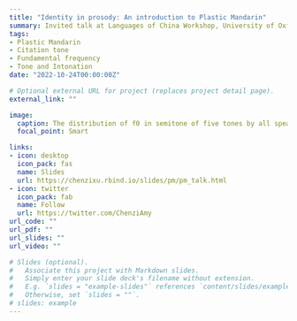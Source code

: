 ```yaml
---
title: "Identity in prosody: An introduction to Plastic Mandarin"
summary: Invited talk at Languages of China Workshop, University of Oxford
tags:
- Plastic Mandarin
- Citation tone
- Fundamental frequency
- Tone and Intonation
date: "2022-10-24T00:00:00Z"

# Optional external URL for project (replaces project detail page).
external_link: ""

image:
  caption: The distribution of f0 in semitone of five tones by all speakers across time
  focal_point: Smart

links:
- icon: desktop
  icon_pack: fas
  name: Slides
  url: https://chenzixu.rbind.io/slides/pm/pm_talk.html
- icon: twitter
  icon_pack: fab
  name: Follow
  url: https://twitter.com/ChenziAmy
url_code: ""
url_pdf: ""
url_slides: ""
url_video: ""

# Slides (optional).
#   Associate this project with Markdown slides.
#   Simply enter your slide deck's filename without extension.
#   E.g. `slides = "example-slides"` references `content/slides/example-slides.md`.
#   Otherwise, set `slides = ""`.
# slides: example
---
```


